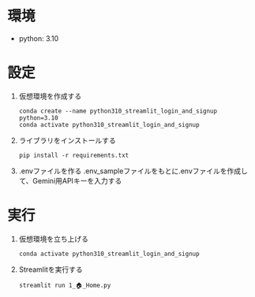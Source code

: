 # 環境
* python: 3.10


# 設定
1. 仮想環境を作成する
    ```
    conda create --name python310_streamlit_login_and_signup python=3.10
    conda activate python310_streamlit_login_and_signup
    ```

2. ライブラリをインストールする 
    ```
    pip install -r requirements.txt
    ```

3. .envファイルを作る
    .env_sampleファイルをもとに.envファイルを作成して、Gemini用APIキーを入力する  


# 実行
1. 仮想環境を立ち上げる
    ```
    conda activate python310_streamlit_login_and_signup
    ```

2. Streamlitを実行する
    ```
    streamlit run 1_🏠_Home.py
    ```